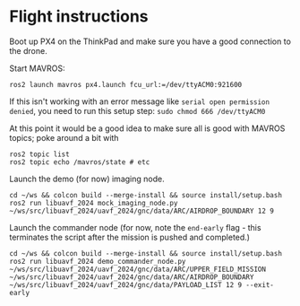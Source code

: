 # Flight instructions

Boot up PX4 on the ThinkPad and make sure you have a good connection to the drone.

Start MAVROS:

```
ros2 launch mavros px4.launch fcu_url:=/dev/ttyACM0:921600
```

If this isn't working with an error message like `serial open permission denied`, you need to run this setup step: `sudo chmod 666 /dev/ttyACM0`

At this point it would be a good idea to make sure all is good with MAVROS topics; poke around a bit with

```
ros2 topic list
ros2 topic echo /mavros/state # etc
```


Launch the demo (for now) imaging node.

```
cd ~/ws && colcon build --merge-install && source install/setup.bash
ros2 run libuavf_2024 mock_imaging_node.py ~/ws/src/libuavf_2024/uavf_2024/gnc/data/ARC/AIRDROP_BOUNDARY 12 9
```

Launch the commander node (for now, note the `end-early` flag - this terminates the script after the mission is pushed and completed.) 

```
cd ~/ws && colcon build --merge-install && source install/setup.bash
ros2 run libuavf_2024 demo_commander_node.py ~/ws/src/libuavf_2024/uavf_2024/gnc/data/ARC/UPPER_FIELD_MISSION ~/ws/src/libuavf_2024/uavf_2024/gnc/data/ARC/AIRDROP_BOUNDARY ~/ws/src/libuavf_2024/uavf_2024/gnc/data/PAYLOAD_LIST 12 9 --exit-early
```
